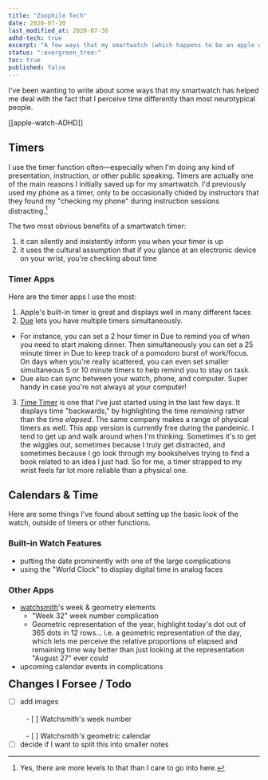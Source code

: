 ```yaml
---
title: "Zoophile Tech"
date: 2020-07-30
last_modified_at: 2020-07-30
adhd-tech: true
excerpt: "A few ways that my smartwatch (which happens to be an apple watch) helps me out with ADHD-related struggles."
status: ":evergreen_tree:"
toc: true
published: false
---
```

I've been wanting to write about some ways that my smartwatch has helped me deal with the fact that I perceive time differently than most neurotypical people.  

[[apple-watch-ADHD]]

## Timers  

I use the timer function often—especially when I'm doing any kind of presentation, instruction, or other public speaking. Timers are actually one of the main reasons I initially saved up for my smartwatch. I'd previously used my phone as a timer, only to be occasionally chided by instructors that they found my "checking my phone" during instruction sessions distracting.[^ptd]  

[^ptd]: Yes, there are more levels to that than I care to go into here.  

The two most obvious benefits of a smartwatch timer:
1. it can silently and insistently inform you when your timer is up  
2. it uses the cultural assumption that if you glance at an electronic device on your wrist, you're checking about time  

### Timer Apps

Here are the timer apps I use the most:  

1. Apple's built-in timer is great and displays well in many different faces  
2. [Due](https://www.dueapp.com) lets you have multiple timers simultaneously.  
  - For instance, you can set a 2 hour timer in Due to remind you of when you need to start making dinner. Then simultaneously you can set a 25 minute timer in Due to keep track of a pomodoro burst of work/focus. On days when you're really scattered, you can even set smaller simultaneous 5 or 10 minute timers to help remind you to stay on task.  
  - Due also can sync between your watch, phone, and computer. Super handy in case you're not always at your computer!
3. [Time Timer](https://www.timetimer.com/collections/applications) is one that I've just started using in the last few days. It displays time "backwards," by highlighting the time _remaining_ rather than the time _elapsed_. The same company makes a range of physical timers as well. This app version is currently free during the pandemic. I tend to get up and walk around when I'm thinking. Sometimes it's to get the wiggles out, sometimes because I truly get distracted, and sometimes because I go look through my bookshelves trying to find a book related to an idea I just had. So for me, a timer strapped to my wrist feels far lot more reliable than a physical one.  

## Calendars & Time  

Here are some things I've found about setting up the basic look of the watch, outside of timers or other functions.  

### Built-in Watch Features  
  - putting the date prominently with one of the large complications  
  - using the "World Clock" to display digital time in analog faces  

### Other Apps  

- [watchsmith](https://apps.apple.com/us/app/watchsmith/id1483088503#?platform=appleWatch)'s week & geometry elements  
  - "Week 32" week number complication  
  - Geometric representation of the year, highlight today's dot out of 365 dots in 12 rows… i.e. a geometric representation of the day, which lets me perceive the relative proportions of elapsed and remaining time way better than just looking at the representation "August 27" ever could  
- upcoming calendar events in complications  

<div class="notice--info">
<h2 style="margin: 0em;">Changes I Forsee / Todo</h2>  

- [ ] add images<br>  
&nbsp;&nbsp;  - [ ] Watchsmith's week number<br>  
&nbsp;&nbsp;   - [ ] Watchsmith's geometric calendar<br>  
- [ ] decide if I want to split this into smaller notes<br>  
</div>
